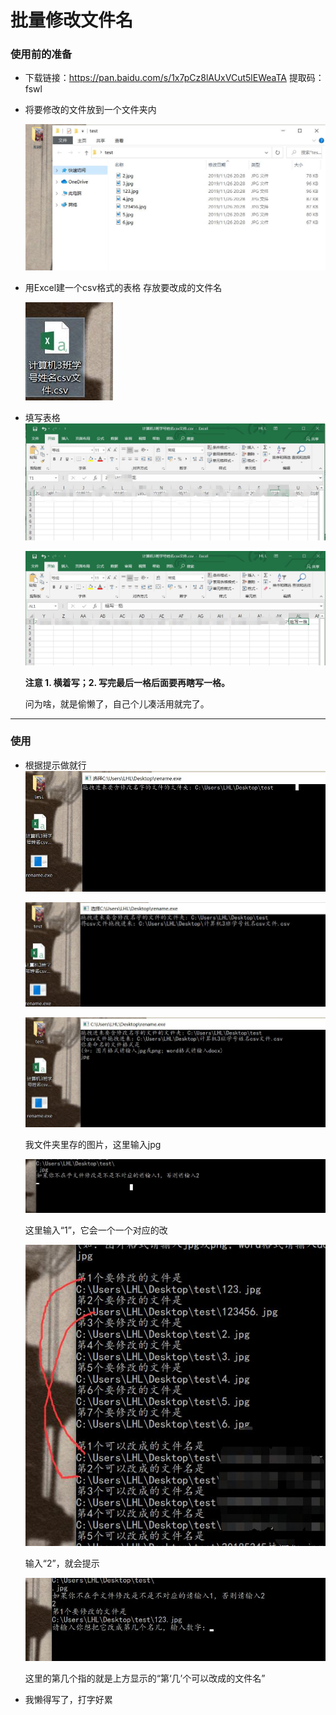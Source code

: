 # 批量修改文件名
### 使用前的准备
* 下载链接：https://pan.baidu.com/s/1x7pCz8lAUxVCut5lEWeaTA 
提取码：fswl
* 将要修改的文件放到一个文件夹内

	![image](https://github.com/Hilong2/ChangeName/blob/master/images/ChangeName_files/2.jpg)
	
* 用Excel建一个csv格式的表格 存放要改成的文件名

	![image](https://github.com/Hilong2/ChangeName/blob/master/images/ChangeName_files/1.jpg)
	
* 填写表格
	![image](https://github.com/Hilong2/ChangeName/blob/master/images/ChangeName_files/6.jpg)
	
	![image](https://github.com/Hilong2/ChangeName/blob/master/images/ChangeName_files/7.jpg)
	
	**注意  1. 横着写；2. 写完最后一格后面要再瞎写一格。**
	
	问为啥，就是偷懒了，自己个儿凑活用就完了。
----------
### 使用
* 根据提示做就行
	![image](https://github.com/Hilong2/ChangeName/blob/master/images/ChangeName_files/3.jpg)
	
	![image](https://github.com/Hilong2/ChangeName/blob/master/images/ChangeName_files/4.jpg)
	
	![image](https://github.com/Hilong2/ChangeName/blob/master/images/ChangeName_files/5.jpg)
	
	我文件夹里存的图片，这里输入jpg
	
	![image](https://github.com/Hilong2/ChangeName/blob/master/images/ChangeName_files/8.jpg)
	
	这里输入“1”，它会一个一个对应的改
	
	![image](https://github.com/Hilong2/ChangeName/blob/master/images/ChangeName_files/9.jpg)
	
	输入“2”，就会提示
	
	![image](https://github.com/Hilong2/ChangeName/blob/master/images/ChangeName_files/10.jpg)
	
	这里的第几个指的就是上方显示的“第‘几’个可以改成的文件名”
	
* 我懒得写了，打字好累
